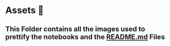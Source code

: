 # Assets 📲
## This Folder contains all the images used to prettify the notebooks and the [README.md](../README.md) Files